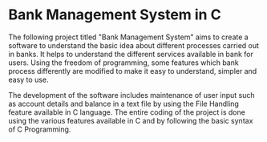 # Bank Management System in C
The following project titled "Bank
Management System" aims to create a
software to understand the basic idea about
different processes carried out in banks. It
helps to understand the different services
available in bank for users. Using the freedom
of programming, some features which bank
process differently are modified to make it
easy to understand, simpler and easy to use.

The development of the software includes
maintenance of user input such as account
details and balance in a text file by using the
File Handling feature available in C language.
The entire coding of the project is done using
the various features available in C and by
following the basic syntax of C Programming.
